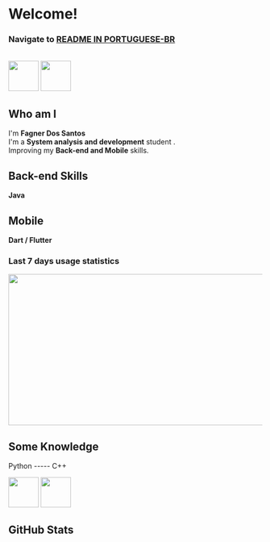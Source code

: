 # Welcome!

### Navigate to  **<a href="https://github.com/fagnerdossantos/fagnerdossantos/blob/main/README.pt.md"> README IN PORTUGUESE-BR </a>**

<br>

<div>
  <img src="https://cdn.jsdelivr.net/gh/devicons/devicon/icons/java/java-original-wordmark.svg" width="60" height="60" />
  <img src="https://cdn.jsdelivr.net/gh/devicons/devicon/icons/dart/dart-plain-wordmark.svg" height="60" width="60">
</div>
 
## Who am I

I'm **Fagner Dos Santos** <br/>
I'm a **System analysis and development** student . <br/>
Improving my **Back-end and Mobile** skills.

## Back-end Skills
**Java**

## Mobile
**Dart / Flutter**

 ### Last 7 days usage statistics
<div>
<img src="https://wakatime.com/share/@fagnerdossantos/335e3c27-a9e6-4d0b-9f9d-02efb952e7cd.svg" width="600" height="300" />
</div>

## Some Knowledge
Python ----- C++

<div>
  <img src="https://cdn.jsdelivr.net/gh/devicons/devicon/icons/python/python-original-wordmark.svg" height="60" width="60">
  <img src="https://cdn.jsdelivr.net/gh/devicons/devicon/icons/cplusplus/cplusplus-original.svg" width="60" height="60" />
</div>

## GitHub Stats
<p>&nbsp;</p>
<p><strong><img src="https://github-readme-stats.vercel.app/api?username=fagnerdossantos&amp;show_icons=true&amp;theme=tokyonight" alt="" /></strong></p>
